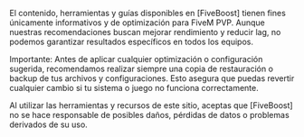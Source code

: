 El contenido, herramientas y guías disponibles en [FiveBoost] tienen fines únicamente informativos y de optimización para FiveM PVP. Aunque nuestras recomendaciones buscan mejorar rendimiento y reducir lag, no podemos garantizar resultados específicos en todos los equipos.

Importante: Antes de aplicar cualquier optimización o configuración sugerida, recomendamos realizar siempre una copia de restauración o backup de tus archivos y configuraciones. Esto asegura que puedas revertir cualquier cambio si tu sistema o juego no funciona correctamente.

Al utilizar las herramientas y recursos de este sitio, aceptas que [FiveBoost] no se hace responsable de posibles daños, pérdidas de datos o problemas derivados de su uso.

